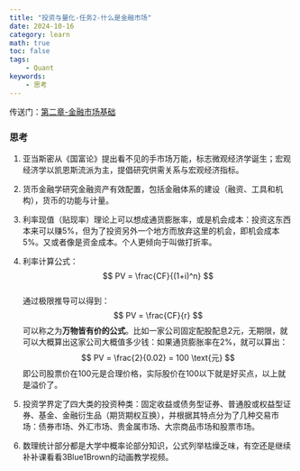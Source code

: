 ```yaml
---
title: "投资与量化-任务2-什么是金融市场"
date: 2024-10-16
category: learn
math: true
toc: false
tags:
    - Quant
keywords:
    - 思考
---
```


传送门：[第二章-金融市场基础](https://datawhalechina.github.io/whale-quant/#/./ch02_%E9%87%91%E8%9E%8D%E5%B8%82%E5%9C%BA%E7%9A%84%E5%9F%BA%E7%A1%80%E6%A6%82%E5%BF%B5/2.1_%E5%AE%8F%E8%A7%82%E7%BB%8F%E6%B5%8E%E5%AD%A6%E5%9F%BA%E7%A1%80%E6%A6%82%E5%BF%B5)


### 思考
1. 亚当斯密从《国富论》提出看不见的手市场万能，标志微观经济学诞生；宏观经济学以凯恩斯流派为主，提倡研究供需关系与宏观经济指标。
2. 货币金融学研究金融资产有效配置，包括金融体系的建设（融资、工具和机构），货币的功能与计量。
3. 利率现值（贴现率）理论上可以想成通货膨胀率，或是机会成本：投资这东西本来可以赚5%，但为了投资另外一个地方而放弃这里的机会，即机会成本5%。又或者像是资金成本。个人更倾向于叫做打折率。
4. 利率计算公式：
  $$ PV = \frac{CF}{(1+i)^n} $$  
  通过极限推导可以得到：
  $$ PV = \frac{CF}{r} $$
  可以称之为**万物皆有价的公式**。比如一家公司固定配股配息2元，无期限，就可以大概算出这家公司大概值多少钱：如果通货膨胀率在2%，就可以算出：
  $$ PV = \frac{2}{0.02} = 100 \text{元} $$
  即公司股票价在100元是合理价格，实际股价在100以下就是好买点，以上就是溢价了。
5. 投资学界定了四大类的投资种类：固定收益或债务型证券、普通股或权益型证券、基金、金融衍生品（期货期权互换），并根据其特点分为了几种交易市场：债券市场、外汇市场、贵金属市场、大宗商品市场和股票市场。

6. 数理统计部分都是大学中概率论部分知识，公式列举枯燥乏味，有空还是继续补补课看看3Blue1Brown的动画教学视频。
